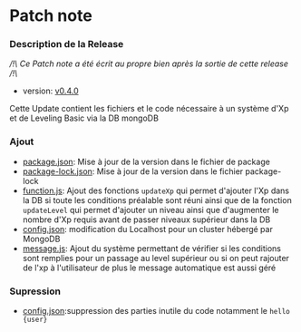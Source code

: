 # Patch note

### Description de la Release

*/!\ Ce Patch note a été écrit au propre bien après la sortie de cette release /!\\*

- version: [v0.4.0](https://github.com/Merytek/Asteria_bot/releases/tag/v0.4.0)

Cette Update contient les fichiers et le code nécessaire à un système d'Xp et de Leveling Basic via la DB mongoDB

### Ajout

- [package.json](https://github.com/Merytek/Asteria_bot/main/tree/package.json): Mise à jour de la version dans le fichier de package
- [package-lock.json](https://github.com/Merytek/Asteria_bot/main/tree/package.json): Mise à jour de la version dans le fichier package-lock
- [function.js](https://github.com/Merytek/Asteria_bot/main/tree/function.js): Ajout des fonctions `updateXp` qui permet d'ajouter l'Xp dans la DB si toute les conditions préalable sont réuni ainsi que de la fonction `updateLevel` qui permet d'ajouter un niveau ainsi que d'augmenter le nombre d'Xp requis avant de passer niveaux supérieur dans la DB
- [config.json](https://github.com/Merytek/Asteria_bot/main/tree/config.json): modification du Localhost pour un cluster hébergé par MongoDB
- [message.js](https://github.com/Merytek/Asteria_bot/main/tree/event/client/message.js): Ajout du système permettant de vérifier si les conditions sont remplies pour un passage au level supérieur ou si on peut rajouter de l'xp à l'utilisateur de plus le message automatique est aussi géré


### Supression

- [config.json](https://github.com/Merytek/Asteria_bot/main/tree/config.json):suppression des parties inutile du code notamment le `hello {user}`